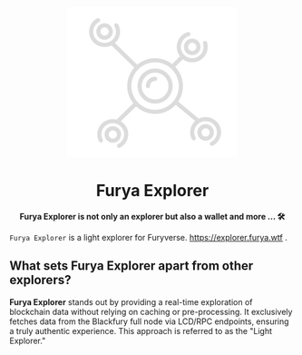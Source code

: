 <div align="center">

![Ping Wallet](./public/logo.svg)

<h1>Furya Explorer</h1>

**Furya Explorer is not only an explorer but also a wallet and more ... 🛠**

</div>

`Furya Explorer` is a light explorer for Furyverse.  https://explorer.furya.wtf .

## What sets Furya Explorer apart from other explorers?
**Furya Explorer** stands out by providing a real-time exploration of blockchain data without relying on caching or pre-processing. It exclusively fetches data from the Blackfury full node via LCD/RPC endpoints, ensuring a truly authentic experience. This approach is referred to as the "Light Explorer."

